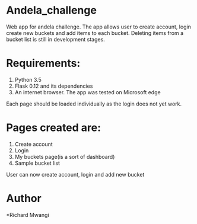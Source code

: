 # Andela_challenge
Web app for andela challenge. The app allows user to create account, login create new buckets and add items to each bucket. Deleting items from a bucket list is still in development stages.

# Requirements:
1. Python 3.5 
2. Flask 0.12 and its dependencies
3. An internet browser. The app was tested on Microsoft edge

Each page should be loaded individually as the login does not yet work.

# Pages created are:
  1. Create account
  2. Login
  3. My buckets page(is a sort of dashboard) 
  4. Sample bucket list 
  
User can now create account, login and add new bucket

# Author
*Richard Mwangi

